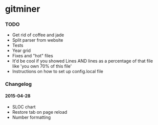 # gitminer

### TODO
- Get rid of coffee and jade
- Split parser from website
- Tests
- Year grid
- Fixes and "hot" files
- It'd be cool if you showed Lines AND lines as a percentage of that file
like 'you own 70% of this file'
- Instructions on how to set up config.local file



### Changelog

#### 2015-04-28

- SLOC chart
- Restore tab on page reload
- Number formatting
